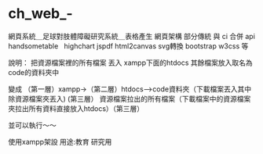 # ch_web_-
網頁系統＿足球對肢體障礙研究系統＿表格產生
網頁架構 部分傳統 與 ci 合併
api  handsometable   highchart  jspdf  html2canvas svg轉換 bootstrap w3css 等


說明：
把資源檔案裡的所有檔案 丟入 xampp下面的htdocs 
其餘檔案放入取名為code的資料夾中

變成 （第一層）xampp->（第二層）htdocs-->code資料夾（下載檔案丟入其中除資源檔案夾丟入)  (第三層）
                                    資源檔案拉出的所有檔案（下載檔案中的資源檔案夾拉出所有資料直接放入htdocs）（第三層）

          
                  
並可以執行～～





使用xampp架設
用途:教育 研究用
